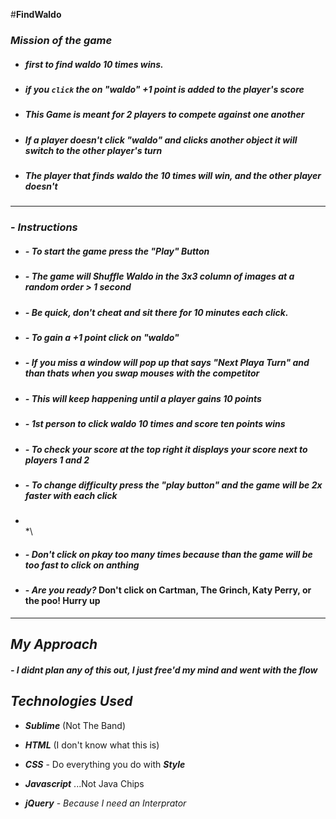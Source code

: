 #**FindWaldo**

### *Mission of the game*

* #####  first to find waldo 10 times wins.

* #####  if you ``click`` the on ***"waldo"*** +1 point is added to the player's score

* #####  This Game is meant for 2 players to compete against one another

* ##### If a player doesn't click "waldo" and clicks another object it will switch to the other player's turn

* #####  The player that finds waldo the 10 times will win, and the other player doesn't

---

### - *Instructions*

* ##### - To start the game press the *"Play"* Button

* ##### - The game will Shuffle Waldo in the 3x3 column of images at a random order > 1 second

* ##### - Be quick, don't cheat and sit there for 10 minutes each click.

* ##### - To gain a +1 point click on ***"waldo"***

* ##### - If you miss a window will pop up that says "Next Playa Turn" and than thats when you swap mouses with the competitor

* ##### - This will keep happening until a player gains 10 points

* ##### - 1st person to click waldo 10 times and score ten points wins

* ##### - To check your score at the top right it displays your score next to players 1 and 2

* ##### - To change difficulty press the "play button" and the game will be 2x faster with each click
* \
*\\		

* ##### - Don't click on pkay too many times because than the game will be too fast to click on anthing

* #### - _Are you ready?_ Don't click on Cartman, The Grinch, Katy Perry, or the poo! Hurry up

---


## ***My Approach***

##### - I didnt plan any of this out, I just free'd my mind and went with the flow

## ***Technologies Used***
 
* ***Sublime*** (Not The Band)

* ***HTML*** (I don't know what this is) 
*  ***CSS*** - Do everything you do with ***Style***
*  ***Javascript*** ...Not Java Chips
*  ***jQuery*** - *Because I need an Interprator*